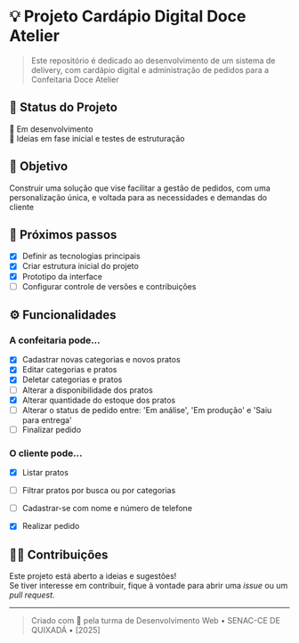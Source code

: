 # 💡 Projeto Cardápio Digital Doce Atelier

> Este repositório é dedicado ao desenvolvimento de um sistema de delivery, com cardápio digital e administração de pedidos para a Confeitaria Doce Atelier

## 📍 Status do Projeto

🚧 Em desenvolvimento  
🔎 Ideias em fase inicial e testes de estruturação

## 🎯 Objetivo

Construir uma solução que vise facilitar a gestão de pedidos, com uma personalização única, e voltada para as necessidades e demandas do cliente

## 📌 Próximos passos

- [x] Definir as tecnologias principais
- [x] Criar estrutura inicial do projeto
- [x] Prototipo da interface
- [ ] Configurar controle de versões e contribuições

## ⚙️ Funcionalidades 
### A confeitaria pode...
- [x] Cadastrar novas categorias e novos pratos
- [x] Editar categorias e pratos
- [x] Deletar categorias e pratos
- [ ] Alterar a disponibilidade dos pratos
- [x] Alterar quantidade do estoque dos pratos
- [ ] Alterar o status de pedido entre: 'Em análise', 'Em produção' e 'Saiu para entrega'
- [ ] Finalizar pedido
### O cliente pode...
- [x] Listar pratos
- [ ] Filtrar pratos por busca ou por categorias
- [ ] Cadastrar-se com nome e número de telefone
- [x] Realizar pedido


## 🙋‍♂️ Contribuições

Este projeto está aberto a ideias e sugestões!  
Se tiver interesse em contribuir, fique à vontade para abrir uma *issue* ou um *pull request*.

---

> Criado com 💙 pela turma de Desenvolvimento Web • SENAC-CE DE QUIXADÁ • [2025]